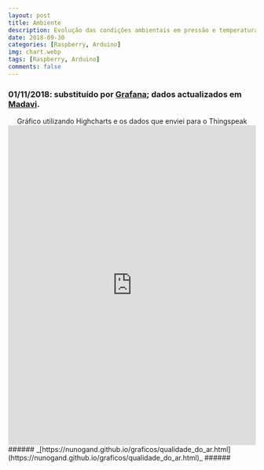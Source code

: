 ```yaml
---
layout: post
title: Ambiente
description: Evolução das condições ambientais em pressão e temperatura
date: 2018-09-30
categories: [Raspberry, Arduino]
img: chart.webp
tags: [Raspberry, Arduino]
comments: false
---
```

### 01/11/2018: substituído por [Grafana](https://nunogand.grafana.net/d/K38Xbp-iz/sensores-luftdaten?refresh=5m&orgId=1); dados actualizados em [Madavi](https://www.madavi.de/sensor/graph.php?sensor=esp8266-7558335-bme280).

<center>Gráfico utilizando Highcharts e os dados que enviei para o Thingspeak</center>

<iframe src="https://nunogand.github.io/graficos/metereologia.html" height="650" width="100%" allowfullscreen="allowfullscreen" allowpaymentrequest frameborder="0"></iframe>
###### _[https://nunogand.github.io/graficos/qualidade_do_ar.html](https://nunogand.github.io/graficos/qualidade_do_ar.html)_ ######
